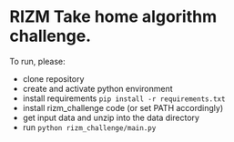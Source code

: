 
# RIZM Take home algorithm challenge.

To run, please:

- clone repository
- create and activate python environment
- install requirements `pip install -r requirements.txt`
- install rizm_challenge code (or set PATH accordingly)
- get input data and unzip into the data directory
- run `python rizm_challenge/main.py`

